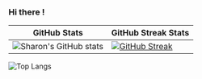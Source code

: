 ### Hi there !

| GitHub Stats | GitHub Streak Stats |
| ------------ | ------------- |
| ![Sharon's GitHub stats](https://github-readme-stats.vercel.app/api?username=atienosonia&show_icons=true&theme=great-gatsby) | [![GitHub Streak](https://streak-stats.demolab.com/?user=atienosonia&theme=dark)](https://git.io/streak-stats) | 

![Top Langs](https://github-readme-stats.vercel.app/api/top-langs/?username=atienosonia&langs_count=8)





